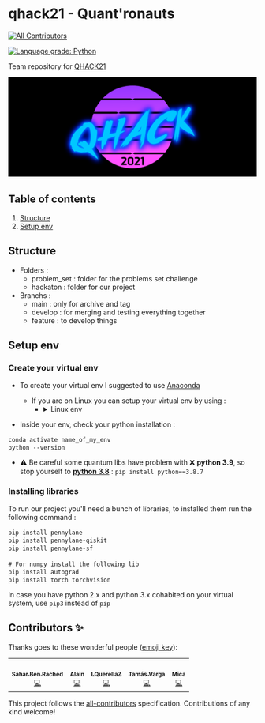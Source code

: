 # qhack21 - Quant'ronauts
<!-- ALL-CONTRIBUTORS-BADGE:START - Do not remove or modify this section -->
[![All Contributors](https://img.shields.io/badge/all_contributors-5-orange.svg?style=flat-square)](#contributors-)
<!-- ALL-CONTRIBUTORS-BADGE:END -->
[![Language grade: Python](https://img.shields.io/lgtm/grade/python/g/mickahell/qhack21.svg?logo=lgtm&logoWidth=18)](https://lgtm.com/projects/g/mickahell/qhack21/context:python)

Team repository for [QHACK21](https://qhack.ai)

<img src="qhack-banner.png">

## Table of contents
1. [Structure](#structure)
2. [Setup env](#setup_env)

## Structure <a name="structure"></a>
- Folders :
	- problem_set : folder for the problems set challenge
	- hackaton : folder for our project
- Branchs :
	- main : only for archive and tag
	- develop : for merging and testing everything together
	- feature : to develop things

## Setup env <a name="setup_env"></a>
### Create your virtual env
- To create your virtual env I suggested to use [Anaconda](https://www.anaconda.com/products/individual)
	- If you are on Linux you can setup your virtual env by using :
		- <details><summary>Linux env</summary>
			<pre>
			toto$ ( echo; echo '##### added for quantum #####';
			echo 'export PATH=/home/toto/.local/bin:$PATH';
			echo "alias quantum='source ~/quantum/bin/activate'" ) >> ~/.bashrc
			toto$ . ~/.bashrc
			toto$ pip3 install --upgrade pip
			toto$ python3 -m pip install virtualenv
			toto$ python3 -m virtualenv quantum
			toto$ quantum
			</pre>
		</details>

- Inside your env, check your python installation :
```
conda activate name_of_my_env
python --version
```
- :warning: Be careful some quantum libs have problem with :x: **python 3.9**, so stop yourself to **[python 3.8](https://www.python.org/downloads/release/python-387/)** :
`pip install python==3.8.7`

### Installing libraries
To run our project you'll need a bunch of libraries, to installed them run the following command :
```
pip install pennylane
pip install pennylane-qiskit
pip install pennylane-sf

# For numpy install the following lib
pip install autograd
pip install torch torchvision
```
In case you have python 2.x and python 3.x cohabited on your virtual system, use `pip3` instead of `pip`

## Contributors ✨

Thanks goes to these wonderful people ([emoji key](https://allcontributors.org/docs/en/emoji-key)):

<!-- ALL-CONTRIBUTORS-LIST:START - Do not remove or modify this section -->
<!-- prettier-ignore-start -->
<!-- markdownlint-disable -->
<table>
  <tr>
    <td align="center"><a href="https://github.com/saharbenrached"><img src="https://avatars.githubusercontent.com/u/58570811?v=4?s=100" width="100px;" alt=""/><br /><sub><b>Sahar Ben Rached</b></sub></a><br /><a href="https://github.com/mickahell/qhack21/commits?author=saharbenrached" title="Code">💻</a></td>
    <td align="center"><a href="https://github.com/AlainChance"><img src="https://avatars.githubusercontent.com/u/43089974?v=4?s=100" width="100px;" alt=""/><br /><sub><b>Alain</b></sub></a><br /><a href="https://github.com/mickahell/qhack21/commits?author=AlainChance" title="Code">💻</a></td>
    <td align="center"><a href="https://github.com/Zed-Is-Dead"><img src="https://avatars.githubusercontent.com/u/7906730?v=4?s=100" width="100px;" alt=""/><br /><sub><b>LQuerellaZ</b></sub></a><br /><a href="https://github.com/mickahell/qhack21/commits?author=Zed-Is-Dead" title="Code">💻</a></td>
    <td align="center"><a href="http://q-edu-lab.com"><img src="https://avatars.githubusercontent.com/u/72672758?v=4?s=100" width="100px;" alt=""/><br /><sub><b>Tamás Varga</b></sub></a><br /><a href="https://github.com/mickahell/qhack21/commits?author=tvarga78" title="Code">💻</a></td>
    <td align="center"><a href="https://github.com/mickahell"><img src="https://avatars.githubusercontent.com/u/20951376?v=4?s=100" width="100px;" alt=""/><br /><sub><b>Mica</b></sub></a><br /><a href="https://github.com/mickahell/qhack21/commits?author=mickahell" title="Code">💻</a></td>
  </tr>
</table>

<!-- markdownlint-restore -->
<!-- prettier-ignore-end -->

<!-- ALL-CONTRIBUTORS-LIST:END -->

This project follows the [all-contributors](https://github.com/all-contributors/all-contributors) specification. Contributions of any kind welcome!
